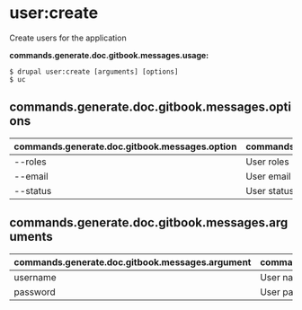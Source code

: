 # user:create
Create users for the application

**commands.generate.doc.gitbook.messages.usage:**
```
$ drupal user:create [arguments] [options]
$ uc  
```

## commands.generate.doc.gitbook.messages.options
commands.generate.doc.gitbook.messages.option | commands.generate.doc.gitbook.messages.details
-------|-------------
--roles | User roles
--email | User email
--status | User status

## commands.generate.doc.gitbook.messages.arguments
commands.generate.doc.gitbook.messages.argument | commands.generate.doc.gitbook.messages.details
---------|-------------
username | User name to be created
password | User password

